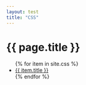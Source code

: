 ```yaml
---
layout: test
title: "CSS"
---
```


<h1>{{ page.title }}</h1>
<ul>
{% for item in site.css %}
    <li><a href="articles/{{ item.url }}">{{ item.title }}</a></li>
{% endfor %}
</ul>
